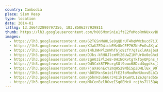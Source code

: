 ```yaml
---
country: Cambodia
place: Siem Reap
type: location
date: 2014-01
latlng: 13.366432890797356, 103.8506377939811
thumb: https://lh3.googleusercontent.com/h005MxnSnie1ftE2foMooRmNUxxvBLbIwtXFq6IO4-qw5V4rA_8wAuwIJ8aRM66S0RCM-s_ZlFASscAAWvgxramatytX9LBDrg9GJ_HDP9JaNTyXBpkh3ETfePe4LN40cljgSy5Oxg
images:
  - https://lh3.googleusercontent.com/G2TGSnMW0LSe9gQDrUT4hqWWcbucd7iJItonvagRDQVYtf8BtzWb55Xe5aEAC6BuLvwZPTO7mejvoNMKm6VvpA35kEovoDP__IeVajKF8WpLwRegB3p4TTExMelUqOkGrK159k3v4w
  - https://lh3.googleusercontent.com/XJaUZFD4icbEMv8kCEP7HZNhPnGsAXja3ROiLuc2e3w72bi-3eCeSf1RL6aWr-PaPRqwrWiZ_gNNfQ6WUw1Gql3EPAa65YJ3Kv5M37nFcEGdNF8ILQlsTqGBWS_8kbsgvEJKnfdP1w
  - https://lh3.googleusercontent.com/I4hJWHPlzmWhf6jo8zfY7qTExlAAaj6sHRVzH8awr5NA-0U_DXuEJ5kthu9yWnIjUkBQ9ui_C0ChCHY3kDAthOlJeQE7DtUaqqKRUkKl5aGfPVXgv-bI_3zVKMAZD-P-jKVQX3wZlw
  - https://lh3.googleusercontent.com/DJks-kRH8JlcmMt26UwZ1HPUrOo0eGhcB2i78yEfi-H661AN9sVjFvIPUJ28oBA1s2rc1jKau4IksLjQYNhChv8WrRSS7ViK8_S-6DwPorWg-LJG2cppPiyIrk2zuVDVUVh8Osp0Pw
  - https://lh3.googleusercontent.com/zgA03iPlzeB-0HINOKvtgTkfGyQPpns_9x4bOzY1gvZaeahPICeVLaAXpfZshCOPqiuqF0lJ5DKaQ5yCVtvhcvZLZK5rmBy0_mVLS_2PGYg9oR9D_94Haq9e9fATtc8-UU3kf4OQVQ
  - https://lh3.googleusercontent.com/Od5CxkBTPHurgSOl9oux68Dcd4qgdkx_3sqlqOR8lKYJmqBjOiLHS7untm1TNVQr27_PyJlAEIvhnncWfkpgcCoR82heL1PPk80u2_L6qqNwMFc-4E1uFU-TpLsTY9lZeM7TMiVMeA
  - https://lh3.googleusercontent.com/FjaXa6nEcY2mqW529NbiSpZOHLlGx_99lZj1XoRmLOmaJMpMk9s-T5sz08E2a19H5UV_qhGsMej540-B8ARhK5bvV14u2gI5_z0MUYmFt7R3M3jkvS3bYZrP7fMaM7sGkFIy9vrVow
  - https://lh3.googleusercontent.com/h005MxnSnie1ftE2foMooRmNUxxvBLbIwtXFq6IO4-qw5V4rA_8wAuwIJ8aRM66S0RCM-s_ZlFASscAAWvgxramatytX9LBDrg9GJ_HDP9JaNTyXBpkh3ETfePe4LN40cljgSy5Oxg
  - https://lh3.googleusercontent.com/g5hnH3ub6GrJ4I1k1KwmtL1ZeJqrsdbSqckEv4FIwkrX6-WiEWpFeNk25NnvWeI63i5Kc20OQ1r0nZYKih88zoN7Xblgf1-l7Q2cMXqIKkDvZGb2AVA56GZ6ap5f1ky5-5NJmmjqeQ
  - https://lh3.googleusercontent.com/MkCenBzlROwzISq0EMcU_rcjhs7ll5QWp4TDJ0bZqp0xb-NunYgxaLfysyOcfYhEd-QOA822YHqHl0Jg44okzZSk3IPozR1N2KjNyPc4NbE-8rN7N1NfHBl-RAopJS_4akehSUgXQQ
---
```

